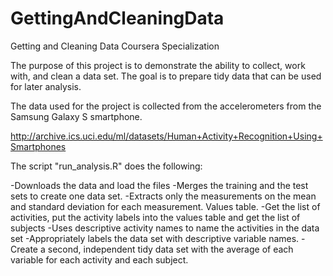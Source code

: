# GettingAndCleaningData
Getting and Cleaning Data Coursera Specialization

The purpose of this project is to demonstrate the ability to collect, work with, and clean a data set. The goal is to prepare 
tidy data that can be used for later analysis. 

The data used for the project is collected from the accelerometers from the Samsung Galaxy S smartphone. 

http://archive.ics.uci.edu/ml/datasets/Human+Activity+Recognition+Using+Smartphones

The script "run_analysis.R" does the following:

-Downloads the data and load the files
-Merges the training and the test sets to create one data set.
-Extracts only the measurements on the mean and standard deviation for each measurement. Values table. 
-Get the list of activities, put the activity labels into the values table and get the list of subjects
-Uses descriptive activity names to name the activities in the data set
-Appropriately labels the data set with descriptive variable names.
-Create a second, independent tidy data set with the average of each variable for each 
activity and each subject.



